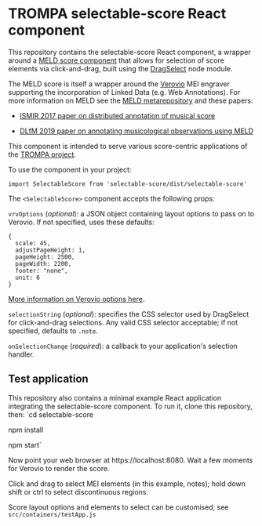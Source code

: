 # TROMPA selectable-score React component
This repository contains the selectable-score React component, a wrapper around a [MELD score component](https://github.com/oerc-music/meld-clients-core) that allows for selection of score elements via click-and-drag, built using the [DragSelect](https://github.com/ThibaultJanBeyer/DragSelect) node module. 

The MELD score is itself a wrapper around the [Verovio](https://verovio.org) MEI engraver supporting the incorporation of Linked Data (e.g. Web Annotations). For more information on MELD see the [MELD metarepository](https://github.com/oerc-music/meld) and these papers:

* [ISMIR 2017 paper on distributed annotation of musical score](https://ora.ox.ac.uk/objects/uuid:945287f6-5dd3-4424-940c-b919b8ad2768)

* [DLfM 2019 paper on annotating musicological observations using MELD](https://dl.acm.org/doi/10.1145/3358664.3358669)

This component is intended to serve various score-centric applications of the [TROMPA project](https://trompamusic.eu).

To use the component in your project:

`import SelectableScore from 'selectable-score/dist/selectable-score'`

The `<SelectableScore>` component accepts the following props:

`vrvOptions` (*optional*): a JSON object containing layout options to pass on to Verovio. If not specified, uses these defaults:

```
{ 
  scale: 45,
  adjustPageHeight: 1,
  pageHeight: 2500,
  pageWidth: 2200,
  footer: "none",
  unit: 6
}
```

[More information on Verovio options here](https://verovio.org/javascript.xhtml).


`selectionString` (*optional*): specifies the CSS selector used by DragSelect for click-and-drag selections. Any valid CSS selector acceptable; if not specified, defaults to `.note`.

`onSelectionChange` (*required*): a callback to your application's selection handler. 

## Test application

This repository also contains a minimal example React application integrating the selectable-score component. To run it, clone this repository, then:
`cd selectable-score

npm install

npm start`

Now point your web browser at https://localhost:8080. Wait a few moments for Verovio to render the score. 

Click and drag to select MEI elements (in this example, notes); hold down shift or ctrl to select discontinuous regions.

Score layout options and elements to select can be customised; see `src/containers/testApp.js`
